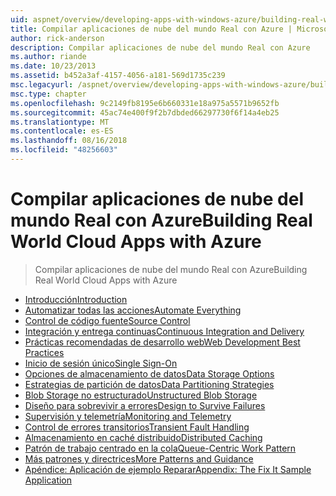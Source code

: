 ```yaml
---
uid: aspnet/overview/developing-apps-with-windows-azure/building-real-world-cloud-apps-with-windows-azure/index
title: Compilar aplicaciones de nube del mundo Real con Azure | Microsoft Docs
author: rick-anderson
description: Compilar aplicaciones de nube del mundo Real con Azure
ms.author: riande
ms.date: 10/23/2013
ms.assetid: b452a3af-4157-4056-a181-569d1735c239
msc.legacyurl: /aspnet/overview/developing-apps-with-windows-azure/building-real-world-cloud-apps-with-windows-azure
msc.type: chapter
ms.openlocfilehash: 9c2149fb8195e6b660331e18a975a5571b9652fb
ms.sourcegitcommit: 45ac74e400f9f2b7dbded66297730f6f14a4eb25
ms.translationtype: MT
ms.contentlocale: es-ES
ms.lasthandoff: 08/16/2018
ms.locfileid: "48256603"
---
```

<a name="building-real-world-cloud-apps-with-azure"></a><span data-ttu-id="69fed-103">Compilar aplicaciones de nube del mundo Real con Azure</span><span class="sxs-lookup"><span data-stu-id="69fed-103">Building Real World Cloud Apps with Azure</span></span>
====================
> <span data-ttu-id="69fed-104">Compilar aplicaciones de nube del mundo Real con Azure</span><span class="sxs-lookup"><span data-stu-id="69fed-104">Building Real World Cloud Apps with Azure</span></span>


- [<span data-ttu-id="69fed-105">Introducción</span><span class="sxs-lookup"><span data-stu-id="69fed-105">Introduction</span></span>](introduction.md)
- [<span data-ttu-id="69fed-106">Automatizar todas las acciones</span><span class="sxs-lookup"><span data-stu-id="69fed-106">Automate Everything</span></span>](automate-everything.md)
- [<span data-ttu-id="69fed-107">Control de código fuente</span><span class="sxs-lookup"><span data-stu-id="69fed-107">Source Control</span></span>](source-control.md)
- [<span data-ttu-id="69fed-108">Integración y entrega continuas</span><span class="sxs-lookup"><span data-stu-id="69fed-108">Continuous Integration and Delivery</span></span>](continuous-integration-and-continuous-delivery.md)
- [<span data-ttu-id="69fed-109">Prácticas recomendadas de desarrollo web</span><span class="sxs-lookup"><span data-stu-id="69fed-109">Web Development Best Practices</span></span>](web-development-best-practices.md)
- [<span data-ttu-id="69fed-110">Inicio de sesión único</span><span class="sxs-lookup"><span data-stu-id="69fed-110">Single Sign-On</span></span>](single-sign-on.md)
- [<span data-ttu-id="69fed-111">Opciones de almacenamiento de datos</span><span class="sxs-lookup"><span data-stu-id="69fed-111">Data Storage Options</span></span>](data-storage-options.md)
- [<span data-ttu-id="69fed-112">Estrategias de partición de datos</span><span class="sxs-lookup"><span data-stu-id="69fed-112">Data Partitioning Strategies</span></span>](data-partitioning-strategies.md)
- [<span data-ttu-id="69fed-113">Blob Storage no estructurado</span><span class="sxs-lookup"><span data-stu-id="69fed-113">Unstructured Blob Storage</span></span>](unstructured-blob-storage.md)
- [<span data-ttu-id="69fed-114">Diseño para sobrevivir a errores</span><span class="sxs-lookup"><span data-stu-id="69fed-114">Design to Survive Failures</span></span>](design-to-survive-failures.md)
- [<span data-ttu-id="69fed-115">Supervisión y telemetría</span><span class="sxs-lookup"><span data-stu-id="69fed-115">Monitoring and Telemetry</span></span>](monitoring-and-telemetry.md)
- [<span data-ttu-id="69fed-116">Control de errores transitorios</span><span class="sxs-lookup"><span data-stu-id="69fed-116">Transient Fault Handling</span></span>](transient-fault-handling.md)
- [<span data-ttu-id="69fed-117">Almacenamiento en caché distribuido</span><span class="sxs-lookup"><span data-stu-id="69fed-117">Distributed Caching</span></span>](distributed-caching.md)
- [<span data-ttu-id="69fed-118">Patrón de trabajo centrado en la cola</span><span class="sxs-lookup"><span data-stu-id="69fed-118">Queue-Centric Work Pattern</span></span>](queue-centric-work-pattern.md)
- [<span data-ttu-id="69fed-119">Más patrones y directrices</span><span class="sxs-lookup"><span data-stu-id="69fed-119">More Patterns and Guidance</span></span>](more-patterns-and-guidance.md)
- [<span data-ttu-id="69fed-120">Apéndice: Aplicación de ejemplo Reparar</span><span class="sxs-lookup"><span data-stu-id="69fed-120">Appendix: The Fix It Sample Application</span></span>](the-fix-it-sample-application.md)
